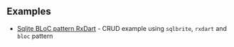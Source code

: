 ## Examples

* [Sqlite BLoC pattern RxDart](https://github.com/hoc081098/sqlite_BLoC_pattern_RxDart.git) - CRUD example using `sqlbrite`, `rxdart` and `bloc` pattern
